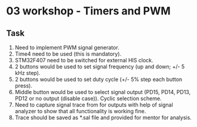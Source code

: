 # 03 workshop - Timers and PWM

## Task
1. Need to implement PWM signal generator.
2. Time4 need to be used (this is mandatory).
3. STM32F407 need to be switched for external HIS clock.
4. 2 buttons would be used to set signal frequency (up and down; +/- 5 kHz step).
5. 2 buttons would be used to set duty cycle (+/- 5% step each button press).
6. Middle button would be used to select signal output (PD15, PD14, PD13, PD12 or no output (disable case)). Cyclic selection scheme.
7. Need to capture signal trace from for outputs with help of signal analyzer to show that all functionality is working fine.
8. Trace should be saved as *.sal file and provided for mentor for analysis.
